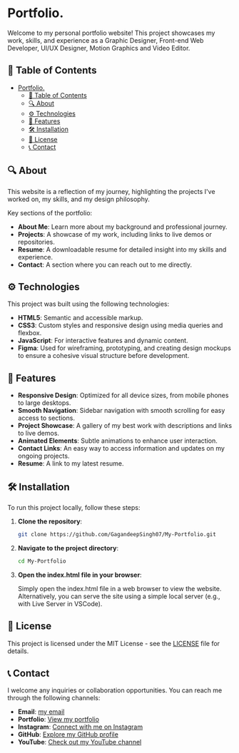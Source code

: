 # Portfolio.
 Welcome to my personal portfolio website! This project showcases my work, skills, and experience as a Graphic Designer, Front-end Web Developer, UI/UX Designer, Motion Graphics and Video Editor.

## 📜 Table of Contents

- [Portfolio.](#portfolio)
  - [📜 Table of Contents](#-table-of-contents)
  - [🔍 About](#-about)
  - [⚙️ Technologies](#️-technologies)
  - [🚀 Features](#-features)
  - [🛠 Installation](#-installation)
  - [📜 License](#-license)
  - [📞 Contact](#-contact)

## 🔍 About

This website is a reflection of my journey, highlighting the projects I've worked on, my skills, and my design philosophy.

Key sections of the portfolio:
- **About Me**: Learn more about my background and professional journey.
- **Projects**: A showcase of my work, including links to live demos or repositories.
- **Resume**: A downloadable resume for detailed insight into my skills and experience.
- **Contact**: A section where you can reach out to me directly.

## ⚙️ Technologies

This project was built using the following technologies:

- **HTML5**: Semantic and accessible markup.
- **CSS3**: Custom styles and responsive design using media queries and flexbox.
- **JavaScript**: For interactive features and dynamic content.
- **Figma**: Used for wireframing, prototyping, and creating design mockups to ensure a cohesive visual structure before development.


## 🚀 Features

- **Responsive Design**: Optimized for all device sizes, from mobile phones to large desktops.
- **Smooth Navigation**: Sidebar navigation with smooth scrolling for easy access to sections.
- **Project Showcase**: A gallery of my best work with descriptions and links to live demos.
- **Animated Elements**: Subtle animations to enhance user interaction.
- **Contact Links**: An easy way to access information and updates on my ongoing projects.
- **Resume**: A link to my latest resume.

## 🛠 Installation

To run this project locally, follow these steps:

1. **Clone the repository**:
   ```bash
   git clone https://github.com/GagandeepSingh07/My-Portfolio.git

2. **Navigate to the project directory**:
   ```bash
   cd My-Portfolio

3. **Open the index.html file in your browser**:

   Simply open the index.html file in a web browser to view the website. Alternatively, you can serve the site using a simple local server (e.g., with Live Server in VSCode).


## 📜 License

This project is licensed under the MIT License - see the [LICENSE](./Other%20files/LICENSE) file for details.

## 📞 Contact

I welcome any inquiries or collaboration opportunities. You can reach me through the following channels:

- **Email**: [my email](mailto:singhgagan40951@gmail.com)
- **Portfolio**: [View my portfolio](https://singhgagan-portfolio.vercel.app/)
- **Instagram**: [Connect with me on Instagram](https://www.instagram.com/_singh_gagan__?utm_source=qr&igsh=OTh0eG8wMHdiZnE1)
- **GitHub**: [Explore my GitHub profile](https://github.com/GagandeepSingh07)
- **YouTube**: [Check out my YouTube channel](https://youtube.com/@5ilence01?si=RKAOC_-i5Esn--bn)
